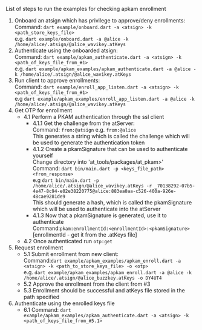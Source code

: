 List of steps to run the examples for checking apkam enrollment

1. Onboard an atsign which has privilege to approve/deny enrollments:<br>
   Command: `dart example/onboard.dart -a <atsign> -k <path_store_keys_file>`<br>
   e.g. `dart example/onboard.dart -a @alice -k /home/alice/.atsign/@alice_wavikey.atKeys`<br/>
2. Authenticate using the onboarded atsign:<br>
   Command: `dart example/apkam_authenticate.dart -a <atsign> -k <path_of_keys_file_from_#1>`<br>
   e.g. `dart example/apkam_examples/apkam_authenticate.dart -a @alice -k /home/alice/.atsign/@alice_wavikey.atKeys`
3. Run client to approve enrollments:<br>
   Command: `dart example/enroll_app_listen.dart -a <atsign> -k <path_of_keys_file_from_#1>`<br>
   e.g `dart example/apkam_examples/enroll_app_listen.dart -a @alice -k /home/alice/.atsign/@alice_wavikey.atKeys`
4. Get OTP for enrollment
    - 4.1 Perform a PKAM authentication through the ssl client
      - 4.1.1 Get the challenge from the atServer:<br>
        Command: `from:@atsign` e.g. `from:@alice` <br>
        This generates a string which is called the challenge which will be used to generate the authentication token<br>
      - 4.1.2 Create a pkamSignature that can be used to authenticate yourself<br>
        Change directory into 'at_tools/packages/at_pkam>'<br>
        Command: `dart bin/main.dart -p <keys_file_path> <from_response>`<br>
        e.g `dart bin/main.dart -p /home/alice/.atsign/@alice_wavikey.atKeys -r _70138292-07b5-4e47-8c94-e02e38220775@alice:883ea0aa-c526-400a-926e-48cae9281de9`<br>
        This should generate a hash, which is called the pkamSignature which will be used to authenticate into the atServer<br>
      - 4.1.3 Now that a pkamSignature is generated, use it to authenticate<br>
        Command:`pkam:enrollmentId:<enrollmentId>:<pkamSignature>` [enrollmentId - get it from the .atKeys file]<br>
    - 4.2 Once authenticated run `otp:get`
5. Request enrollment
    - 5.1 Submit enrollment from new client:<br>
      Command:`dart example/apkam_examples/apkam_enroll.dart -a <atsign> -k <path_to_store_keys_file> -o <otp>`<br>
      e.g. `dart example/apkam_examples/apkam_enroll.dart -a @alice -k /home/alice/.atsign/@alice_buzzkey.atKeys -o DY4UT4`<br>
    - 5.2 Approve the enrollment from the client from #3<br>
    - 5.3 Enrollment should be successful and atKeys file stored in the path specified
6. Authenticate using the enrolled keys file<br>
    - 6.1 Command: `dart example/apkam_examples/apkam_authenticate.dart -a <atsign> -k <path_of_keys_file_from_#5.1>`
       
